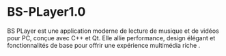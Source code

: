 # BS-PLayer1.0
BS PLayer est une application moderne de lecture de musique et de vidéos pour PC, conçue avec C++ et Qt. Elle allie performance, design élégant et fonctionnalités de base pour offrir une expérience multimédia riche .

